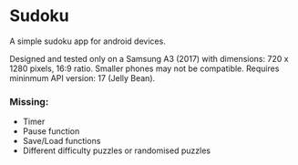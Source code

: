# Sudoku
A simple sudoku app for android devices. 

Designed and tested only on a Samsung A3 (2017) with dimensions: 720 x 1280 pixels, 16:9 ratio. Smaller phones may not be compatible. Requires mininmum API version: 17 (Jelly Bean).

### Missing:
- Timer
- Pause function
- Save/Load functions
- Different difficulty puzzles or randomised puzzles
